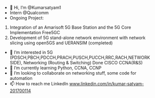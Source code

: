 - 👋 Hi, I’m @Kumarsatyam1
- Intern @Qualcomm
- Ongoing Project:
 1) Integration of an Amarisoft 5G Base Station and the 5G Core Implementation Free5GC
 2) Development of 5G stand-alone network environment with network slicing using open5GS and UERANSIM (completed)
- 👀 I’m interested in 5G (PDSCH,PBCH,PDCCH,PRACH,PUSCH,PUCCH,RRC,RACH,NETWORK SIDE), Networking (Routing & Switching) Done CISCO CCNA(R&S)
- 🌱 I’m currently learning Python, CCNA, CCNP
- 💞️ I’m looking to collaborate on networking stuff, some code for automation
- 📫 How to reach me LinkedIn www.linkedin.com/in/kumar-satyam-201700114

<!---
Kumarsatyam1/Kumarsatyam1 is a ✨ special ✨ repository because its `README.md` (this file) appears on your GitHub profile.
You can click the Preview link to take a look at your changes.
--->
